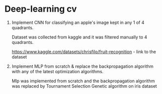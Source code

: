 # Deep-learning cv
1. Implement CNN for classifying an apple's image kept in any 1 of 4 quadrants.

     Dataset was collected from kaggle and it was filtered manually to 4 quadrants.
     
     https://www.kaggle.com/datasets/chrisfilo/fruit-recognition - link to the dataset
 
 
2. Implement MLP from scratch & replace the backpropagation algorithm with any of the latest optimization algorithms.

    Mlp was implemented from scratch and the backpropagation algorithm was replaced by Tournament Selection Genetic algorithm on iris dataset
